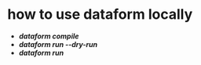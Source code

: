 
# how to use dataform locally

- ***dataform compile***
- ***dataform run --dry-run***
- ***dataform run***
